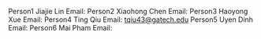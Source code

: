 Person1 Jiajie Lin
Email: 
Person2 Xiaohong Chen
Email: 
Person3 Haoyong Xue
Email: 
Person4 Ting Qiu
Email: tqiu43@gatech.edu
Person5 Uyen Dinh
Email: 
Person6 Mai Pham 
Email:
